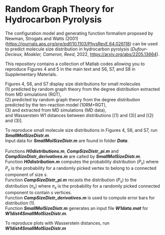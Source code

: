 # Random Graph Theory for Hydrocarbon Pyrolysis
The configuration model and generating function formalism proposed by Newman, Strogats and Watts (2001) 
(https://journals.aps.org/pre/pdf/10.1103/PhysRevE.64.026118)
can be used to predict molecule size distribution in hydrocarbon pyrolysis 
(*Dufour-Decieux, Moakler, Cameron, Reed*, 2022, https://arxiv.org/abs/2205.13664).

This repository contains a collection of Matlab codes allowing you to reproduce Figures 4 and 5 in the main text and S6, S7, and S8 in Supplementary Materials.

Figures 4, S6, and S7 display size distributions for small molecules <br>
(1) predicted by random graph theory from the degree distribution extracted from MD simulations (RGT), <br>
(2) predicted by random graph theory from the degree distribution predicted by the ten-reaction model (10RM+RGT),<br>
(3) and extracted from MD simulations (MD data),<br>
and Wasserstein W1 dstances between distributions [(1) and (3)] and [(2) and (3)].

To reproduce small molecule size distributions in Figures 4, S6, and S7, run ***SmallMolSizeDistr.m***. <br>
Input data for ***SmallMolSizeDistr.m*** are found in folder ***Data***. <br>  
Functions ***H0distributions.m***, ***CompSizeDistr_pi.m*** and ***CompSizeDistr_derivatives.m*** are called by ***SmallMolSizeDistr.m***. <br>
Function ***H0distribution.m*** computes the probability distribution $(P_s)$ where $P_s$ is the probability for a randomly picked vertex to belong to a connected component of size $s$. <br>
Function ***CompSizeDistr_pi.m*** recasts the distribution $(P_s)$ to the distribution $(\pi_s)$ where $\pi_s$ is the probability for a randomly picked connected component to contain $s$ vertices. <br>
Function ***CompSizeDistr_derivatives.m*** is used to compute error bars for distribution (1). <br> 
Function ***SmallMolSizeDistr.m*** generates an input file ***W1data.mat*** for ***W1dist4SmallMolSizeDistr.m***. 

To reproduce plots with Wasserstein distances, run ***W1dist4SmallMolSizeDistr.m***
